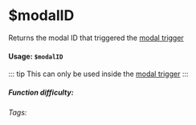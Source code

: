 # $modalID
Returns the modal ID that triggered the [modal trigger](../Trigger/modal.md)<br/>
#### Usage: `$modalID`
::: tip
This can only be used inside the [modal trigger](../Trigger/modal.md)
:::
##### Function difficulty: <Badge type="tip" text="Easy" vertical="middle" /> 
###### Tags: <Badge type="tip" text="modalID" vertical="middle" /> <Badge type="tip" text="modal" vertical="middle" /> <Badge type="tip" text="modal id" vertical="middle" />